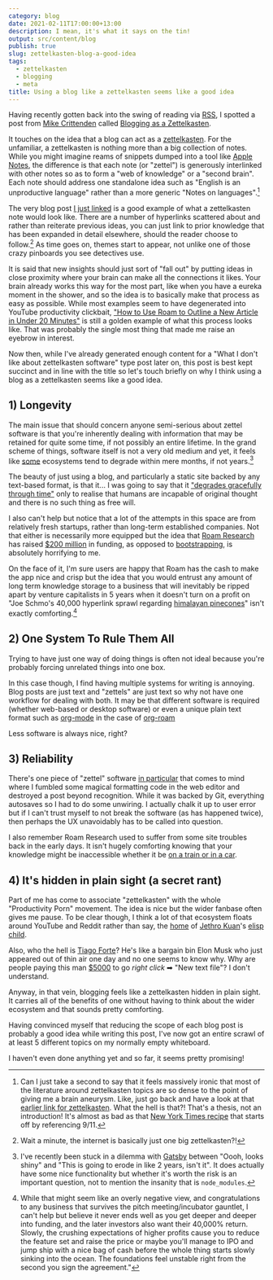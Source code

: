 ```yaml
---
category: blog
date: 2021-02-11T17:00:00+13:00
description: I mean, it's what it says on the tin!
output: src/content/blog
publish: true
slug: zettelkasten-blog-a-good-idea
tags:
  - zettelkasten
  - blogging
  - meta
title: Using a blog like a zettelkasten seems like a good idea
---
```

Having recently gotten back into the swing of reading via [RSS](https://en.wikipedia.org/wiki/RSS), I spotted a post from [Mike Crittenden](https://critter.blog) called [Blogging as a Zettelkasten](https://critter.blog/2021/02/10/blogging-as-a-zettelkasten/).

It touches on the idea that a blog can act as a [zettelkasten](https://zettelkasten.de/introduction/). For the unfamiliar, a zettelkasten is nothing more than a big collection of notes. While you might imagine reams of snippets dumped into a tool like [Apple Notes](<https://en.wikipedia.org/wiki/Notes_(Apple)>), the difference is that each note (or "zettel") is generously interlinked with other notes so as to form a "web of knowledge" or a "second brain". Each note should address one standalone idea such as "English is an unproductive language" rather than a more generic "Notes on languages".[^not-succinct]

The very blog post [I just linked](https://critter.blog/2021/02/10/blogging-as-a-zettelkasten/) is a good example of what a zettelkasten note would look like. There are a number of hyperlinks scattered about and rather than reiterate previous ideas, you can just link to prior knowledge that has been expanded in detail elsewhere, should the reader choose to follow.[^internet] As time goes on, themes start to appear, not unlike one of those crazy pinboards you see detectives use.

It is said that new insights should just sort of "fall out" by putting ideas in close proximity where your brain can make all the connections it likes. Your brain already works this way for the most part, like when you have a eureka moment in the shower, and so the idea is to basically make that process as easy as possible. While most examples seem to have degenerated into YouTube productivity clickbait, ["How to Use Roam to Outline a New Article in Under 20 Minutes"](https://www.youtube.com/watch?v=RvWic15iXjk) is still a golden example of what this process looks like. That was probably the single most thing that made me raise an eyebrow in interest.

Now then, while I've already generated enough content for a "What I don't like about zettelkasten software" type post later on, this post is best kept succinct and in line with the title so let's touch briefly on why I think using a blog as a zettelkasten seems like a good idea.

## 1) Longevity

The main issue that should concern anyone semi-serious about zettel software is that you're inherently dealing with information that may be retained for quite some time, if not possibly an entire lifetime. In the grand scheme of things, software itself is not a very old medium and yet, it feels like [some](https://snyk.io/blog/how-much-do-we-really-know-about-how-packages-behave-on-the-npm-registry/) ecosystems tend to degrade within mere months, if not years.[^gatsby]

The beauty of just using a blog, and particularly a static site backed by any text-based format, is that it... I was going to say that it ["degrades gracefully through time"](https://brandur.org/fragments/graceful-degradation-time) only to realise that humans are incapable of original thought and there is no such thing as free will.

I also can't help but notice that a lot of the attempts in this space are from relatively fresh startups, rather than long-term established companies. Not that either is necessarily more equipped but the idea that [Roam Research](https://roamresearch.com) has raised [$200 million](https://www.theinformation.com/articles/a-200-million-seed-valuation-for-roam-shows-investor-frenzy-for-note-taking-apps) in funding, as opposed to [bootstrapping](https://www.investopedia.com/articles/investing/082814/companies-succeeded-bootstrapping.asp), is absolutely horrifying to me.

On the face of it, I'm sure users are happy that Roam has the cash to make the app nice and crisp but the idea that you would entrust any amount of long term knowledge storage to a business that will inevitably be ripped apart by venture capitalists in 5 years when it doesn't turn on a profit on "Joe Schmo's 40,000 hyperlink sprawl regarding [himalayan pinecones](https://en.wikipedia.org/wiki/Juniper)" isn't exactly comforting.[^funding]

## 2) One System To Rule Them All

Trying to have just one way of doing things is often not ideal because you're probably forcing unrelated things into one box.

In this case though, I find having multiple systems for writing is annoying. Blog posts are just text and "zettels" are just text so why not have one workflow for dealing with both. It may be that different software is required (whether web-based or desktop software) or even a unique plain text format such as [org-mode](https://orgmode.org) in the case of [org-roam](https://www.orgroam.com)

Less software is always nice, right?

## 3) Reliability

There's one piece of "zettel" software [in particular](https://logseq.com) that comes to mind where I fumbled some magical formatting code in the web editor and destroyed a post beyond recognition. While it was backed by Git, everything autosaves so I had to do some unwiring. I actually chalk it up to user error but if I can't trust myself to not break the software (as has happened twice), then perhaps the UX unavoidably has to be called into question.

I also remember Roam Research used to suffer from some site troubles back in the early days. It isn't hugely comforting knowing that your knowledge might be inaccessible whether it be [on a train or in a car](https://www.site.uottawa.ca/~lucia/courses/2131-02/A2/trythemsource.txt).

## 4) It's hidden in plain sight (a secret rant)

Part of me has come to associate "zettelkasten" with the whole "Productivity Porn" movement. The idea is nice but the wider fanbase often gives me pause. To be clear though, I think a lot of that ecosystem floats around YouTube and Reddit rather than say, the [home](https://github.com/org-roam/org-roam) of [Jethro Kuan](https://jethro.dev)'s [elisp](https://www.gnu.org/software/emacs/manual/html_node/elisp/Introduction.html#Introduction) [child](https://www.orgroam.com).

Also, who the hell is [Tiago Forte](https://fortelabs.co/)? He's like a bargain bin Elon Musk who just appeared out of thin air one day and no one seems to know why. Why are people paying this man [$5000](https://web.archive.org/web/20210101170747/https://www.buildingasecondbrain.com/) to go _right click_ ➡ "New text file"? I don't understand.

Anyway, in that vein, blogging feels like a zettelkasten hidden in plain sight. It carries all of the benefits of one without having to think about the wider ecosystem and that sounds pretty comforting.

Having convinced myself that reducing the scope of each blog post is probably a good idea while writing this post, I've now got an entire scrawl of at least 5 different topics on my normally empty whiteboard.

I haven't even done anything yet and so far, it seems pretty promising!

[^not-succinct]:
    Can I just take a second to say that it feels massively ironic that most of the literature around zettelkasten topics are so dense to the point of giving me a brain aneurysm.
    <span></span>
    Like, just go back and have a look at that [earlier link for zettelkasten](https://zettelkasten.de/introduction/). What the hell is that?! That's a thesis, not an introduction!
    <span></span>
    It's almost as bad as that [New York Times recipe](https://cooking.nytimes.com/recipes/1017089-maple-shortbread-bars) that starts off by referencing 9/11.

[^internet]: Wait a minute, the internet is basically just one big zettelkasten?!
[^gatsby]:
    I've recently been stuck in a dilemma with [Gatsby](https://gatsbyjs.com) between "Oooh, looks shiny" and "This is going to erode in like 2 years, isn't it".
    <span></span>
    It does actually have some nice functionality but whether it's worth the risk is an important question, not to mention the insanity that is `node_modules`.

[^funding]:
    While that might seem like an overly negative view, and congratulations to any business that survives the pitch meeting/incubator gauntlet, I can't help but believe it never ends well as you get deeper and deeper into funding, and the later investors also want their 40,000% return.
    <span></span>
    Slowly, the crushing expectations of higher profits cause you to reduce the feature set and raise the price or maybe you'll manage to IPO and jump ship with a nice bag of cash before the whole thing starts slowly sinking into the ocean.
    <span></span>
    The foundations feel unstable right from the second you sign the agreement."
